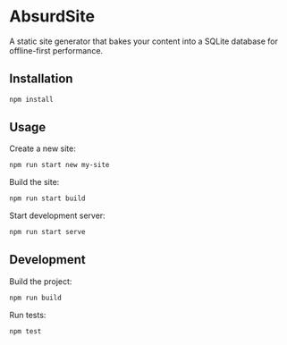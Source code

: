 # AbsurdSite

A static site generator that bakes your content into a SQLite database for offline-first performance.

## Installation

```bash
npm install
```

## Usage

Create a new site:
```bash
npm run start new my-site
```

Build the site:
```bash
npm run start build
```

Start development server:
```bash
npm run start serve
```

## Development

Build the project:
```bash
npm run build
```

Run tests:
```bash
npm test
```
